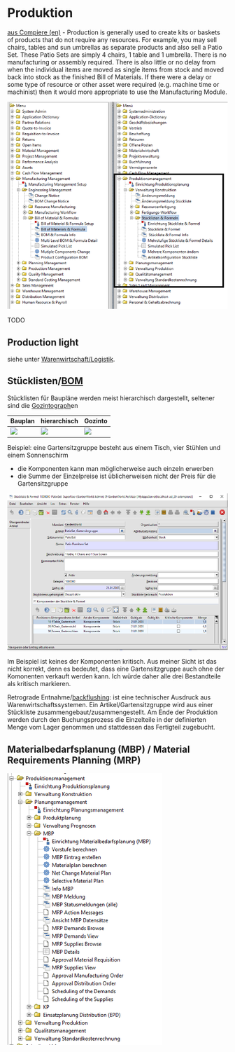 # Produktion

[aus Compiere (en)](http://wiki.compiere.com/display/docs/Material+Management) - Production is generally used to create kits or baskets of products that do not require any resources. For example, you may sell chairs, tables and sun umbrellas as separate products and also sell a Patio Set. These Patio Sets are simply 4 chairs, 1 table and 1 umbrella. There is no manufacturing or assembly required. There is also little or no delay from when the individual items are moved as single items from stock and moved back into stock as the finished Bill of Materials. If there were a delay or some type of resource or other asset were required (e.g. machine time or machinist) then it would more appropriate to use the Manufacturing Module.


![](../.gitbook/assets/menu-manufacturing.PNG)

TODO

## Production light

siehe unter [Warenwirtschaft/Logistik](2.5-mm#production-light).

## Stücklisten/[BOM](https://de.wikipedia.org/wiki/St%C3%BCckliste)

Stücklisten für Baupläne werden meist hierarchisch dargestellt, seltener sind die [Gozintograph](https://de.wikipedia.org/wiki/Gozintograph)en

Bauplan | hierarchisch | Gozinto 
------- | ------- | -------
![](https://upload.wikimedia.org/wikipedia/commons/thumb/8/89/Schneckengetriebe.png/440px-Schneckengetriebe.png) | ![](https://upload.wikimedia.org/wikipedia/commons/thumb/a/af/BizCore_struttura_tecnologica.png/330px-BizCore_struttura_tecnologica.png) | ![](https://upload.wikimedia.org/wikipedia/de/thumb/8/86/Gozinto.png/440px-Gozinto.png)

Beispiel: eine Gartensitzgruppe besteht aus einem Tisch, vier Stühlen und einem Sonnenschirm 
* die Komponenten kann man möglicherweise auch einzeln erwerben
* die Summe der Einzelpreise ist üblicherweisen nicht der Preis für die Gartensitzgruppe

![](../.gitbook/assets/BOM.PNG)

Im Beispiel ist keines der Komponenten kritisch. Aus meiner Sicht ist das nicht korrekt, denn es bedeutet, dass eine Gartensitzgruppe auch ohne der Komonenten verkauft werden kann. Ich würde daher alle drei Bestandteile als kritisch markieren.

Retrograde Entnahme/[backflushing](http://www.businessdictionary.com/definition/backflushing.html): 
ist eine technischer Ausdruck aus Warenwirtschaftssystemen. Ein Artikel/Gartensitzgruppe wird aus einer Stückliste zusammengebaut/zusammengestellt. Am Ende der Produktion werden durch den Buchungsprozess die Einzelteile in der definierten Menge vom Lager genommen und stattdessen das Fertigteil zugebucht. 

## Materialbedarfsplanung (MBP) / Material Requirements Planning (MRP) 

![](../.gitbook/assets/2.6-prod-MRP.PNG)
